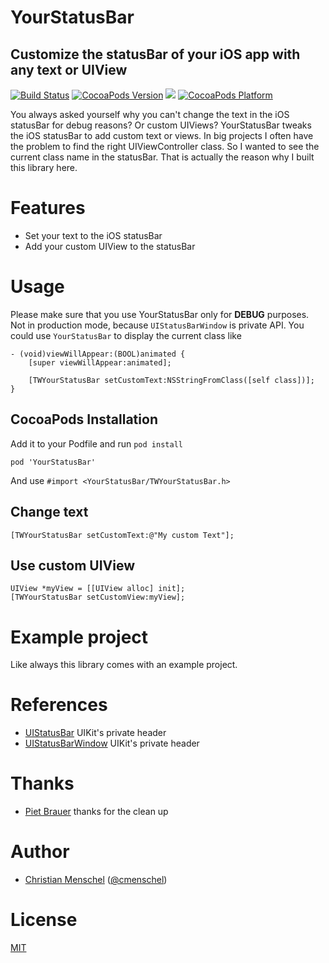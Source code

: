 # YourStatusBar
## Customize the statusBar of your iOS app with any text or UIView
[![Build Status](https://api.travis-ci.org/tapwork/YourStatusBar.svg?style=flat)](https://travis-ci.org/tapwork/YourStatusBar)
[![CocoaPods Version](http://img.shields.io/cocoapods/v/YourStatusBar.svg?style=flat)](https://github.com/tapwork/YourStatusBar/blob/master/YourStatusBar.podspec)
[![](http://img.shields.io/cocoapods/l/YourStatusBar.svg?style=flat)](https://github.com/tapwork/YourStatusBar/blob/master/LICENSE.md)
[![CocoaPods Platform](http://img.shields.io/cocoapods/p/YourStatusBar.svg?style=flat)]()


You always asked yourself why you can't change the text in the iOS statusBar for debug reasons? Or custom UIViews? YourStatusBar tweaks the iOS statusBar to add custom text or views. 
In big projects I often have the problem to find the right UIViewController class. So I wanted to see the current class name in the statusBar. That is actually the reason why I built this library here. 

# Features
* Set your text to the iOS statusBar
* Add your custom UIView to the statusBar

# Usage
Please make sure that you use YourStatusBar only for **DEBUG** purposes. Not in production mode, because  `UIStatusBarWindow` is private API.
You could use `YourStatusBar` to display the current class like
```
- (void)viewWillAppear:(BOOL)animated {
    [super viewWillAppear:animated];

    [TWYourStatusBar setCustomText:NSStringFromClass([self class])];
}
```

## CocoaPods Installation
Add it to your Podfile and run `pod install`
```
pod 'YourStatusBar'
```
And use `#import <YourStatusBar/TWYourStatusBar.h>`

## Change text
```
[TWYourStatusBar setCustomText:@"My custom Text"];
```

## Use custom UIView
```
UIView *myView = [[UIView alloc] init];
[TWYourStatusBar setCustomView:myView];
```

# Example project
Like always this library comes with an example project.

# References
* [UIStatusBar](https://github.com/nst/iOS-Runtime-Headers/blob/master/Frameworks/UIKit.framework/UIStatusBar.h) UIKit's private header
* [UIStatusBarWindow](https://github.com/nst/iOS-Runtime-Headers/blob/master/Frameworks/UIKit.framework/UIStatusBarWindow.h) UIKit's private header

# Thanks
* [Piet Brauer](https://twitter.com/pietbrauer) thanks for the clean up

# Author
* [Christian Menschel](http://github.com/tapwork) ([@cmenschel](https://twitter.com/cmenschel))

# License
[MIT](LICENSE.md)
